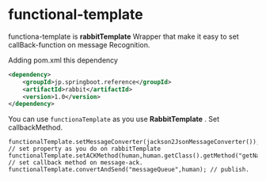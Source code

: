 # functional-template

functiona-template is __rabbitTemplate__ Wrapper that make it easy to set callBack-function on message Recognition.

Adding pom.xml this dependency 
```xml
<dependency>
	<groupId>jp.springboot.reference</groupId>
	<artifactId>rabbit</artifactId>
	<version>1.0</version>
</dependency>
```


You can use `functionaTemplate` as you use __RabbitTemplate__ . 
Set callbackMethod.

```java:example
functionalTemplate.setMessageConverter(jackson2JsonMessageConverter()); // set property as you do on rabbitTemplate
functionalTemplate.setACKMethod(human,human.getClass().getMethod("getName")); // set callback method on message-ack.
functionalTemplate.convertAndSend("messageQueue",human); // publish. 
```

